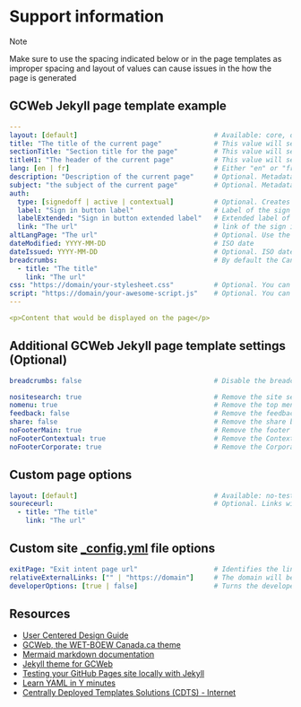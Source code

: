 # Support information

> [!NOTE]
> Make sure to use the spacing indicated below or in the page templates as improper spacing and layout of values can cause issues in the how the page is generated

## GCWeb Jekyll page template example

```yaml
---
layout: [default]                                  # Available: core, default, fluid, layout-home, layout-servermesssage, layout-splashpage, no-container, without-h1
title: "The title of the current page"             # This value will set the title and h1 tag
sectionTitle: "Section title for the page"         # This value will set the section title above the h1 tag
titleH1: "The header of the current page"          # This value will set the h1 tag (title over rides)
lang: [en | fr]                                    # Either "en" or "fr"
description: "Description of the current page"     # Optional. Metadata description
subject: "the subject of the current page"         # Optional. Metadata subject
auth:
  type: [signedoff | active | contextual]          # Optional. Creates and configures a sign in button
  label: "Sign in button label"                    # Label of the sign in button
  labelExtended: "Sign in button extended label"   # Extended label of the sign in button
  link: "The url"                                  # link of the sign in button
altLangPage: "The url"                             # Optional. Use the url of the alternate language page to display the language toggle
dateModified: YYYY-MM-DD                           # ISO date
dateIssued: YYYY-MM-DD                             # Optional. ISO date
breadcrumbs:                                       # By default the Canada.ca breadcrumbs is already set
  - title: "The title"
    link: "The url"
css: "https://domain/your-stylesheet.css"          # Optional. You can add custom css to your page
script: "https://domain/your-awesome-script.js"    # Optional. You can add custom javascript to your page
---

<p>Content that would be displayed on the page</p>
```

## Additional GCWeb Jekyll page template settings (Optional)

```yaml
breadcrumbs: false                                 # Disable the breadcrumb

nositesearch: true                                 # Remove the site search
nomenu: true                                       # Remove the top menu
feedback: false                                    # Remove the feedback
share: false                                       # Remove the share button
noFooterMain: true                                 # Remove the footer
noFooterContextual: true                           # Remove the Contextual footer
noFooterCorporate: true                            # Remove the Corporate footer
```

## Custom page options

```yaml
layout: [default]                                  # Available: no-test-banner, without-h1-test-banner
soureceurl:                                        # Optional. Links will be added to the page banner 
  - title: "The title" 
    link: "The url"
```

## Custom site [_config.yml](https://github.com/cra-design/gst-hst-business/blob/main/_config.yml) file options

```yaml
exitPage: "Exit intent page url"                   # Identifies the link to the exit intent page used for link generation on all pages
relativeExternalLinks: ["" | "https://domain"]     # The domain will be prepended to all links on all pages where the link starts with "/"
developerOptions: [true | false]                   # Turns the developer options on/off for all pages (edit button, github button, cuntom banner links, exit page leave site button)
```

## Resources

- [User Centered Design Guide](https://design.cra-arc.alpha.canada.ca/en/index.html)
- [GCWeb, the WET-BOEW Canada.ca theme](https://wet-boew.github.io/GCWeb/index-en.html)
- [Mermaid markdown documentation](https://mermaid.js.org/intro/getting-started.html)
- [Jekyll theme for GCWeb](https://github.com/wet-boew/gcweb-jekyll)
- [Testing your GitHub Pages site locally with Jekyll](https://docs.github.com/en/pages/setting-up-a-github-pages-site-with-jekyll/testing-your-github-pages-site-locally-with-jekyll)
- [Learn YAML in Y minutes](https://learnxinyminutes.com/docs/yaml/)
- [Centrally Deployed Templates Solutions \(CDTS\) - Internet](https://cenw-wscoe.github.io/sgdc-cdts/docs/internet-nodocwrite-en.html)

